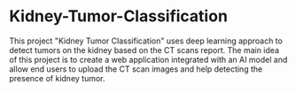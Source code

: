 # Kidney-Tumor-Classification
This project "Kidney Tumor Classification" uses deep learning approach to detect tumors on the kidney based on the CT scans report. The main idea of this project is to create a web application integrated with an AI model and allow end users to upload the CT scan images and help detecting the presence of kidney tumor.

